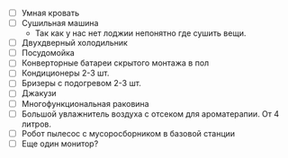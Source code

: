 - [ ] Умная кровать
- [ ] Сушильная машина
	- Так как у нас нет лоджии непонятно где сушить вещи.
- [ ] Двухдверный холодильник
- [ ] Посудомойка
- [ ] Конверторные батареи скрытого монтажа в пол
- [ ] Кондиционеры 2-3 шт.
- [ ] Бризеры с подогревом 2-3 шт.
- [ ] Джакузи
- [ ] Многофункциональная раковина
- [ ] Большой увлажнитель воздуха с отсеком для ароматерапии. От 4 литров.
- [ ] Робот пылесос с мусоросборником в базовой станции
- [ ] Еще один монитор?